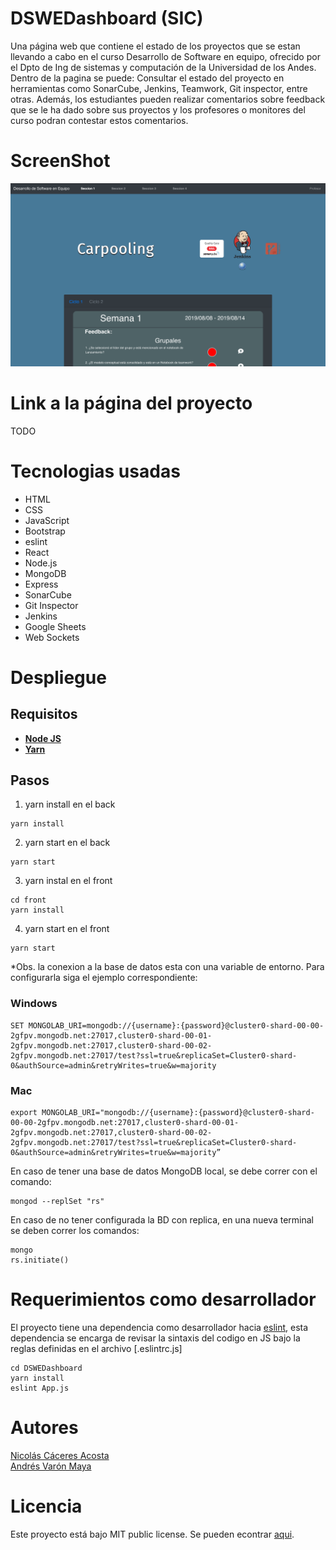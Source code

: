 # DSWEDashboard (SIC)
Una página web que contiene el estado de los proyectos que se estan llevando a cabo en el curso Desarrollo de Software en equipo, ofrecido por el Dpto de Ing de sistemas y computación de la Universidad de los Andes.   
Dentro de la pagina se puede: Consultar el estado del proyecto en herramientas como SonarCube, Jenkins, Teamwork, Git inspector, entre otras. Además, los estudiantes pueden realizar comentarios sobre feedback que se le ha dado sobre sus proyectos y los profesores o monitores del curso podran contestar estos comentarios.
# ScreenShot
![Screenshot Pag Web](https://raw.githubusercontent.com/nacaceres/CriticaVisualizacion/master/SIC_Principal.png)
# Link a la página del proyecto   
TODO
# Tecnologias usadas
* HTML
* CSS
* JavaScript
* Bootstrap
* eslint
* React
* Node.js
* MongoDB
* Express
* SonarCube
* Git Inspector
* Jenkins
* Google Sheets
* Web Sockets

# Despliegue

## Requisitos 
- [**Node JS**](https://nodejs.org/es/download/)
- [**Yarn**](https://yarnpkg.com/lang/es-es/docs/cli/install/)

## Pasos

1. yarn install en el back

```
yarn install
```

2. yarn start en el back
```
yarn start
```

3. yarn instal en el front
```
cd front
yarn install
```

4. yarn start en el front
```
yarn start
```
*Obs. la conexion a la base de datos esta con una variable de entorno. Para configurarla siga el ejemplo correspondiente:
### Windows
```
SET MONGOLAB_URI=mongodb://{username}:{password}@cluster0-shard-00-00-2gfpv.mongodb.net:27017,cluster0-shard-00-01-2gfpv.mongodb.net:27017,cluster0-shard-00-02-2gfpv.mongodb.net:27017/test?ssl=true&replicaSet=Cluster0-shard-0&authSource=admin&retryWrites=true&w=majority
```
### Mac
```
export MONGOLAB_URI="mongodb://{username}:{password}@cluster0-shard-00-00-2gfpv.mongodb.net:27017,cluster0-shard-00-01-2gfpv.mongodb.net:27017,cluster0-shard-00-02-2gfpv.mongodb.net:27017/test?ssl=true&replicaSet=Cluster0-shard-0&authSource=admin&retryWrites=true&w=majority”
```
En caso de tener una base de datos MongoDB local, se debe correr con el comando:
```
mongod --replSet "rs"
```
En caso de no tener configurada la BD con replica, en una nueva terminal se deben correr los comandos:
```
mongo
rs.initiate()
```
# Requerimientos como desarrollador
El proyecto tiene una dependencia como desarrollador hacia [eslint](https://eslint.org), esta dependencia se encarga de revisar la sintaxis del codigo en JS bajo la reglas definidas en el archivo [.eslintrc.js]

```
cd DSWEDashboard
yarn install
eslint App.js
```
# Autores
[Nicolás Cáceres Acosta](https://github.com/nacaceres)   
[Andrés Varón Maya](https://github.com/andresvaron)

# Licencia
Este proyecto está bajo MIT public license. Se pueden econtrar [aqui](https://github.com/nacaceres/DSWEDashboard/blob/master/LICENSE).
